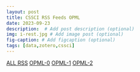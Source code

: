 ```yaml
---
layout: post
title: CSSCI RSS Feeds OPML
date: 2023-09-23
description:  # Add post description (optional)
img: i-rest.jpg # Add image post (optional)
fig-caption: # Add figcaption (optional)
tags: [data,zotero,cssci]
---
```



[ALL RSS]({{site.baseurl}}/asset/data/CSSCI_CNKI_RSS_LISTS_ALL.csv)
[OPML-0]({{site.baseurl}}/asset/data/CSSCI_CNKI_RSS_LISTS_0.opml)
[OPML-1]({{site.baseurl}}/asset/data/CSSCI_CNKI_RSS_LISTS_1.opml)
[OPML-2]({{site.baseurl}}/asset/data/CSSCI_CNKI_RSS_LISTS_2.opml)







